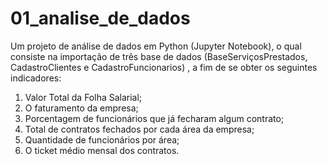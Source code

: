 # 01_analise_de_dados
 Um projeto de análise de dados em Python (Jupyter Notebook), o qual consiste na importação de três base de dados (BaseServiçosPrestados, CadastroClientes e CadastroFuncionarios) , a fim de se obter os seguintes indicadores:
 
 1. Valor Total da Folha Salarial;
 2. O faturamento da empresa;
 3. Porcentagem de funcionários que já fecharam algum contrato;
 4. Total de contratos fechados por cada área da empresa;
 5. Quantidade de funcionários por área;
 6. O ticket médio mensal dos contratos.
